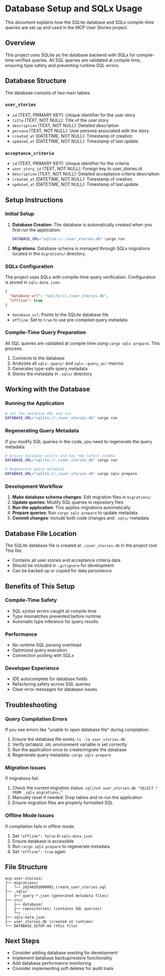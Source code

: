 # Database Setup and SQLx Usage

This document explains how the SQLite database and SQLx compile-time queries are set up and used in the MCP User Stories project.

## Overview

This project uses SQLite as the database backend with SQLx for compile-time verified queries. All SQL queries are validated at compile time, ensuring type safety and preventing runtime SQL errors.

## Database Structure

The database consists of two main tables:

### `user_stories`
- `id` (TEXT, PRIMARY KEY): Unique identifier for the user story
- `title` (TEXT, NOT NULL): Title of the user story
- `description` (TEXT, NOT NULL): Detailed description
- `persona` (TEXT, NOT NULL): User persona associated with the story
- `created_at` (DATETIME, NOT NULL): Timestamp of creation
- `updated_at` (DATETIME, NOT NULL): Timestamp of last update

### `acceptance_criteria`
- `id` (TEXT, PRIMARY KEY): Unique identifier for the criteria
- `user_story_id` (TEXT, NOT NULL): Foreign key to user_stories.id
- `description` (TEXT, NOT NULL): Detailed acceptance criteria description
- `created_at` (DATETIME, NOT NULL): Timestamp of creation
- `updated_at` (DATETIME, NOT NULL): Timestamp of last update

## Setup Instructions

### Initial Setup

1. **Database Creation**: The database is automatically created when you first run the application:
   ```bash
   DATABASE_URL="sqlite://./user_stories.db" cargo run
   ```

2. **Migrations**: Database schema is managed through SQLx migrations located in the `migrations/` directory.

### SQLx Configuration

The project uses SQLx with compile-time query verification. Configuration is stored in `sqlx-data.json`:

```json
{
  "database_url": "sqlite://./user_stories.db",
  "offline": true
}
```

- `database_url`: Points to the SQLite database file
- `offline`: Set to `true` to use pre-compiled query metadata

### Compile-Time Query Preparation

All SQL queries are validated at compile time using `cargo sqlx prepare`. This process:

1. Connects to the database
2. Analyzes all `sqlx::query!` and `sqlx::query_as!` macros
3. Generates type-safe query metadata
4. Stores the metadata in `.sqlx/` directory

## Working with the Database

### Running the Application

```bash
# Set the database URL and run
DATABASE_URL="sqlite://./user_stories.db" cargo run
```

### Regenerating Query Metadata

If you modify SQL queries in the code, you need to regenerate the query metadata:

```bash
# Ensure database exists and has the latest schema
DATABASE_URL="sqlite://./user_stories.db" cargo run

# Regenerate query metadata
DATABASE_URL="sqlite://./user_stories.db" cargo sqlx prepare
```

### Development Workflow

1. **Make database schema changes**: Edit migration files in `migrations/`
2. **Update queries**: Modify SQL queries in repository files
3. **Run the application**: This applies migrations automatically
4. **Prepare queries**: Run `cargo sqlx prepare` to update metadata
5. **Commit changes**: Include both code changes and `.sqlx/` metadata

## Database File Location

The SQLite database file is created at `./user_stories.db` in the project root. This file:
- Contains all user stories and acceptance criteria data
- Should be included in `.gitignore` for development
- Can be backed up or copied for data persistence

## Benefits of This Setup

### Compile-Time Safety
- SQL syntax errors caught at compile time
- Type mismatches prevented before runtime
- Automatic type inference for query results

### Performance
- No runtime SQL parsing overhead
- Optimized query execution
- Connection pooling with SQLx

### Developer Experience
- IDE autocomplete for database fields
- Refactoring safety across SQL queries
- Clear error messages for database issues

## Troubleshooting

### Query Compilation Errors

If you see errors like "unable to open database file" during compilation:

1. Ensure the database file exists: `ls -la user_stories.db`
2. Verify `DATABASE_URL` environment variable is set correctly
3. Run the application once to create/migrate the database
4. Regenerate query metadata: `cargo sqlx prepare`

### Migration Issues

If migrations fail:

1. Check the current migration status: `sqlite3 user_stories.db "SELECT * FROM _sqlx_migrations;"`
2. Manually reset if needed: Drop tables and re-run the application
3. Ensure migration files are properly formatted SQL

### Offline Mode Issues

If compilation fails in offline mode:

1. Set `"offline": false` in `sqlx-data.json`
2. Ensure database is accessible
3. Run `cargo sqlx prepare` to regenerate metadata
4. Set `"offline": true` again

## File Structure

```
mcp-user-stories/
├── migrations/
│   └── 20240101000001_create_user_stories.sql
├── .sqlx/
│   ├── query-*.json (generated metadata files)
├── src/
│   ├── database/
│   ├── repositories/ (contains SQL queries)
│   └── ...
├── sqlx-data.json
├── user_stories.db (created at runtime)
└── DATABASE_SETUP.md (this file)
```

## Next Steps

- Consider adding database seeding for development
- Implement database backup/restore functionality
- Add database performance monitoring
- Consider implementing soft deletes for audit trails
